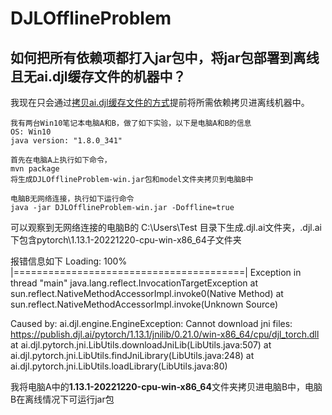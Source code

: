 # DJLOfflineProblem

## 如何把所有依赖项都打入jar包中，将jar包部署到离线且无ai.djl缓存文件的机器中？
我现在只会通过[拷贝ai.djl缓存文件的方式](https://github.com/deepjavalibrary/djl/discussions/2666#discussioncomment-6234140)提前将所需依赖拷贝进离线机器中。
```
我有两台Win10笔记本电脑A和B，做了如下实验，以下是电脑A和B的信息
OS: Win10
java version: "1.8.0_341"
```

``` 
首先在电脑A上执行如下命令，
mvn package
将生成DJLOfflineProblem-win.jar包和model文件夹拷贝到电脑B中
```

```
电脑B无网络连接，执行如下运行命令 
java -jar DJLOfflineProblem-win.jar -Doffline=true
```
可以观察到无网络连接的电脑B的 C:\Users\Test 目录下生成.djl.ai文件夹，.djl.ai下包含pytorch\1.13.1-20221220-cpu-win-x86_64子文件夹

报错信息如下
Loading:     100% |========================================|
Exception in thread "main" java.lang.reflect.InvocationTargetException
at sun.reflect.NativeMethodAccessorImpl.invoke0(Native Method)
at sun.reflect.NativeMethodAccessorImpl.invoke(Unknown Source)

Caused by: ai.djl.engine.EngineException: Cannot download jni files: https://publish.djl.ai/pytorch/1.13.1/jnilib/0.21.0/win-x86_64/cpu/djl_torch.dll
at ai.djl.pytorch.jni.LibUtils.downloadJniLib(LibUtils.java:507)
at ai.djl.pytorch.jni.LibUtils.findJniLibrary(LibUtils.java:248)
at ai.djl.pytorch.jni.LibUtils.loadLibrary(LibUtils.java:80)

我将电脑A中的**1.13.1-20221220-cpu-win-x86_64**文件夹拷贝进电脑B中，电脑B在离线情况下可运行jar包